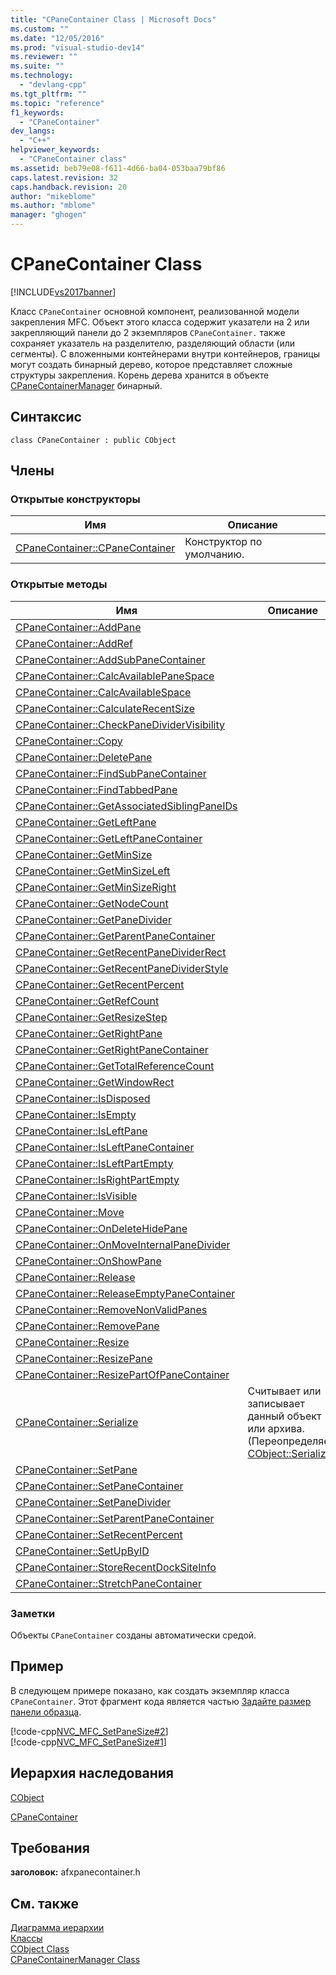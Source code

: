 ```yaml
---
title: "CPaneContainer Class | Microsoft Docs"
ms.custom: ""
ms.date: "12/05/2016"
ms.prod: "visual-studio-dev14"
ms.reviewer: ""
ms.suite: ""
ms.technology: 
  - "devlang-cpp"
ms.tgt_pltfrm: ""
ms.topic: "reference"
f1_keywords: 
  - "CPaneContainer"
dev_langs: 
  - "C++"
helpviewer_keywords: 
  - "CPaneContainer class"
ms.assetid: beb79e08-f611-4d66-ba04-053baa79bf86
caps.latest.revision: 32
caps.handback.revision: 20
author: "mikeblome"
ms.author: "mblome"
manager: "ghogen"
---
```

# CPaneContainer Class
[!INCLUDE[vs2017banner](../../assembler/inline/includes/vs2017banner.md)]

Класс `CPaneContainer` основной компонент, реализованной модели закрепления MFC.  Объект этого класса содержит указатели на 2 или закрепляющий панели до 2 экземпляров `CPaneContainer.` также сохраняет указатель на разделителю, разделяющий области \(или сегменты\).  С вложенными контейнерами внутри контейнеров, границы могут создать бинарный дерево, которое представляет сложные структуры закрепления.  Корень дерева хранится в объекте [CPaneContainerManager](../../mfc/reference/cpanecontainermanager-class.md) бинарный.  
  
## Синтаксис  
  
```  
class CPaneContainer : public CObject    
```  
  
## Члены  
  
### Открытые конструкторы  
  
|Имя|Описание|  
|---------|--------------|  
|[CPaneContainer::CPaneContainer](../Topic/CPaneContainer::CPaneContainer.md)|Конструктор по умолчанию.|  
  
### Открытые методы  
  
|Имя|Описание|  
|---------|--------------|  
|[CPaneContainer::AddPane](../Topic/CPaneContainer::AddPane.md)||  
|[CPaneContainer::AddRef](../Topic/CPaneContainer::AddRef.md)||  
|[CPaneContainer::AddSubPaneContainer](../Topic/CPaneContainer::AddSubPaneContainer.md)||  
|[CPaneContainer::CalcAvailablePaneSpace](../Topic/CPaneContainer::CalcAvailablePaneSpace.md)||  
|[CPaneContainer::CalcAvailableSpace](../Topic/CPaneContainer::CalcAvailableSpace.md)||  
|[CPaneContainer::CalculateRecentSize](../Topic/CPaneContainer::CalculateRecentSize.md)||  
|[CPaneContainer::CheckPaneDividerVisibility](../Topic/CPaneContainer::CheckPaneDividerVisibility.md)||  
|[CPaneContainer::Copy](../Topic/CPaneContainer::Copy.md)||  
|[CPaneContainer::DeletePane](../Topic/CPaneContainer::DeletePane.md)||  
|[CPaneContainer::FindSubPaneContainer](../Topic/CPaneContainer::FindSubPaneContainer.md)||  
|[CPaneContainer::FindTabbedPane](../Topic/CPaneContainer::FindTabbedPane.md)||  
|[CPaneContainer::GetAssociatedSiblingPaneIDs](../Topic/CPaneContainer::GetAssociatedSiblingPaneIDs.md)||  
|[CPaneContainer::GetLeftPane](../Topic/CPaneContainer::GetLeftPane.md)||  
|[CPaneContainer::GetLeftPaneContainer](../Topic/CPaneContainer::GetLeftPaneContainer.md)||  
|[CPaneContainer::GetMinSize](../Topic/CPaneContainer::GetMinSize.md)||  
|[CPaneContainer::GetMinSizeLeft](../Topic/CPaneContainer::GetMinSizeLeft.md)||  
|[CPaneContainer::GetMinSizeRight](../Topic/CPaneContainer::GetMinSizeRight.md)||  
|[CPaneContainer::GetNodeCount](../Topic/CPaneContainer::GetNodeCount.md)||  
|[CPaneContainer::GetPaneDivider](../Topic/CPaneContainer::GetPaneDivider.md)||  
|[CPaneContainer::GetParentPaneContainer](../Topic/CPaneContainer::GetParentPaneContainer.md)||  
|[CPaneContainer::GetRecentPaneDividerRect](../Topic/CPaneContainer::GetRecentPaneDividerRect.md)||  
|[CPaneContainer::GetRecentPaneDividerStyle](../Topic/CPaneContainer::GetRecentPaneDividerStyle.md)||  
|[CPaneContainer::GetRecentPercent](../Topic/CPaneContainer::GetRecentPercent.md)||  
|[CPaneContainer::GetRefCount](../Topic/CPaneContainer::GetRefCount.md)||  
|[CPaneContainer::GetResizeStep](../Topic/CPaneContainer::GetResizeStep.md)||  
|[CPaneContainer::GetRightPane](../Topic/CPaneContainer::GetRightPane.md)||  
|[CPaneContainer::GetRightPaneContainer](../Topic/CPaneContainer::GetRightPaneContainer.md)||  
|[CPaneContainer::GetTotalReferenceCount](../Topic/CPaneContainer::GetTotalReferenceCount.md)||  
|[CPaneContainer::GetWindowRect](../Topic/CPaneContainer::GetWindowRect.md)||  
|[CPaneContainer::IsDisposed](../Topic/CPaneContainer::IsDisposed.md)||  
|[CPaneContainer::IsEmpty](../Topic/CPaneContainer::IsEmpty.md)||  
|[CPaneContainer::IsLeftPane](../Topic/CPaneContainer::IsLeftPane.md)||  
|[CPaneContainer::IsLeftPaneContainer](../Topic/CPaneContainer::IsLeftPaneContainer.md)||  
|[CPaneContainer::IsLeftPartEmpty](../Topic/CPaneContainer::IsLeftPartEmpty.md)||  
|[CPaneContainer::IsRightPartEmpty](../Topic/CPaneContainer::IsRightPartEmpty.md)||  
|[CPaneContainer::IsVisible](../Topic/CPaneContainer::IsVisible.md)||  
|[CPaneContainer::Move](../Topic/CPaneContainer::Move.md)||  
|[CPaneContainer::OnDeleteHidePane](../Topic/CPaneContainer::OnDeleteHidePane.md)||  
|[CPaneContainer::OnMoveInternalPaneDivider](../Topic/CPaneContainer::OnMoveInternalPaneDivider.md)||  
|[CPaneContainer::OnShowPane](../Topic/CPaneContainer::OnShowPane.md)||  
|[CPaneContainer::Release](../Topic/CPaneContainer::Release.md)||  
|[CPaneContainer::ReleaseEmptyPaneContainer](../Topic/CPaneContainer::ReleaseEmptyPaneContainer.md)||  
|[CPaneContainer::RemoveNonValidPanes](../Topic/CPaneContainer::RemoveNonValidPanes.md)||  
|[CPaneContainer::RemovePane](../Topic/CPaneContainer::RemovePane.md)||  
|[CPaneContainer::Resize](../Topic/CPaneContainer::Resize.md)||  
|[CPaneContainer::ResizePane](../Topic/CPaneContainer::ResizePane.md)||  
|[CPaneContainer::ResizePartOfPaneContainer](../Topic/CPaneContainer::ResizePartOfPaneContainer.md)||  
|[CPaneContainer::Serialize](../Topic/CPaneContainer::Serialize.md)|Считывает или записывает данный объект или архива.  \(Переопределяет [CObject::Serialize](../Topic/CObject::Serialize.md)\).|  
|[CPaneContainer::SetPane](../Topic/CPaneContainer::SetPane.md)||  
|[CPaneContainer::SetPaneContainer](../Topic/CPaneContainer::SetPaneContainer.md)||  
|[CPaneContainer::SetPaneDivider](../Topic/CPaneContainer::SetPaneDivider.md)||  
|[CPaneContainer::SetParentPaneContainer](../Topic/CPaneContainer::SetParentPaneContainer.md)||  
|[CPaneContainer::SetRecentPercent](../Topic/CPaneContainer::SetRecentPercent.md)||  
|[CPaneContainer::SetUpByID](../Topic/CPaneContainer::SetUpByID.md)||  
|[CPaneContainer::StoreRecentDockSiteInfo](../Topic/CPaneContainer::StoreRecentDockSiteInfo.md)||  
|[CPaneContainer::StretchPaneContainer](../Topic/CPaneContainer::StretchPaneContainer.md)||  
  
### Заметки  
 Объекты `CPaneContainer` созданы автоматически средой.  
  
## Пример  
 В следующем примере показано, как создать экземпляр класса `CPaneContainer`.  Этот фрагмент кода является частью [Задайте размер панели образца](../../top/visual-cpp-samples.md).  
  
 [!code-cpp[NVC_MFC_SetPaneSize#2](../../mfc/reference/codesnippet/CPP/cpanecontainer-class_1.h)]  
[!code-cpp[NVC_MFC_SetPaneSize#1](../../mfc/reference/codesnippet/CPP/cpanecontainer-class_2.cpp)]  
  
## Иерархия наследования  
 [CObject](../Topic/CObject%20Class.md)  
  
 [CPaneContainer](../../mfc/reference/cpanecontainer-class.md)  
  
## Требования  
 **заголовок:** afxpanecontainer.h  
  
## См. также  
 [Диаграмма иерархии](../../mfc/hierarchy-chart.md)   
 [Классы](../Topic/MFC%20Classes.md)   
 [CObject Class](../Topic/CObject%20Class.md)   
 [CPaneContainerManager Class](../../mfc/reference/cpanecontainermanager-class.md)